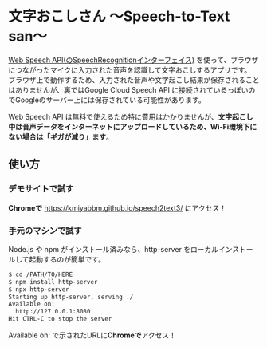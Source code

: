# 文字おこしさん 〜Speech-to-Text san〜

[Web Speech API(のSpeechRecognitionインターフェイス)](https://developer.mozilla.org/ja/docs/Web/API/SpeechRecognition) を使って、ブラウザにつながったマイクに入力された音声を認識して文字おこしするアプリです。  
ブラウザ上で動作するため、入力された音声や文字起こし結果が保存されることはありませんが、裏ではGoogle Cloud Speech API に接続されているっぽいのでGoogleのサーバー上には保存されている可能性があります。  

Web Speech API は無料で使えるため特に費用はかかりませんが、**文字起こし中は音声データをインターネットにアップロードしているため、Wi-Fi環境下にない場合は「ギガが減り」ます**。

## 使い方
### デモサイトで試す

**Chromeで** https://kmiyabbm.github.io/speech2text3/ にアクセス！

### 手元のマシンで試す

Node.js や npm がインストール済みなら、http-server をローカルインストールして起動するのが簡単です。

```bash
$ cd /PATH/TO/HERE
$ npm install http-server
$ npx http-server
Starting up http-server, serving ./
Available on:
  http://127.0.0.1:8080
Hit CTRL-C to stop the server
```

Available on: で示されたURLに**Chromeで**アクセス！